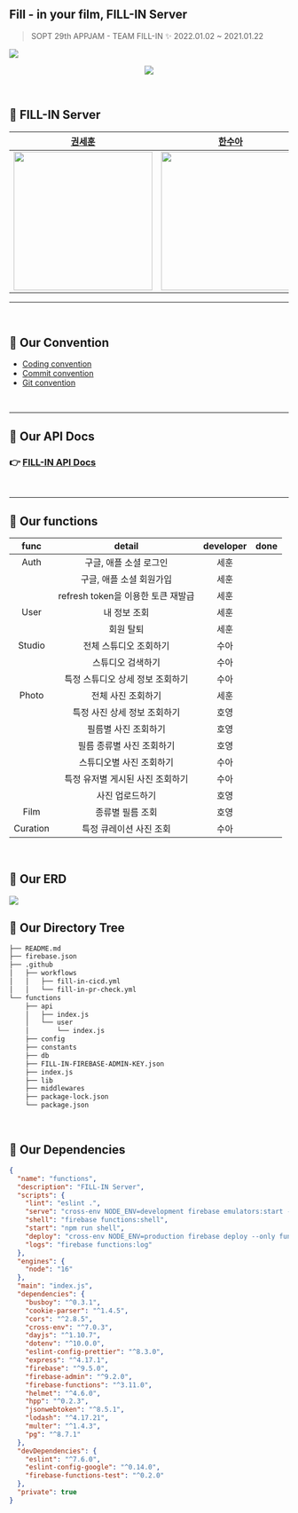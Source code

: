 <!-- @format -->

## Fill - in your film, FILL-IN Server

> SOPT 29th APPJAM - TEAM FILL-IN ✨
> 2022.01.02 ~ 2021.01.22

<img src="https://user-images.githubusercontent.com/54793607/148735296-5a950533-8031-43ab-bd2b-841a3c4c6914.jpg">

<p align="center">
<a href="https://hits.seeyoufarm.com"><img src="https://hits.seeyoufarm.com/api/count/incr/badge.svg?url=https%3A%2F%2Fgithub.com%2FTeamFILL-IN%2FFill-Server&count_bg=%23000000&title_bg=%23FFB300&icon=googlelens.svg&icon_color=%23000000&title=FILLIN&edge_flat=true"/></a>
</p>

<br>

## 🍕 FILL-IN Server

|                                            [권세훈](https://github.com/devkwonsehoon)                                            |                                             [한수아](https://github.com/sssua-0928)                                              |                                             [서호영](https://github.com/tkarndbrtk)                                              |
| :------------------------------------------------------------------------------------------------------------------------------: | :------------------------------------------------------------------------------------------------------------------------------: | :------------------------------------------------------------------------------------------------------------------------------: |
| <img src="https://user-images.githubusercontent.com/54793607/148734725-b1801e5a-e4dd-4377-9018-054ee6f49ae9.png" height="250" /> | <img src="https://user-images.githubusercontent.com/54793607/148734730-2989e023-6d4c-4972-a3d5-11cd728470e8.png" height="250" /> | <img src="https://user-images.githubusercontent.com/54793607/148734738-95e13cda-e61e-482f-8664-141e616b4519.png" height="250" /> |

<Hr>
<br>

## 🦖 Our Convention

- [Coding convention](https://www.notion.so/Coding-Convention-32799e14bed64821aefc868dae3d5c1a)
- [Commit convention](https://www.notion.so/Commit-Convention-7560cf1600634dfc927fff5ef979d636)
- [Git convention](https://www.notion.so/Git-Convention-46716db48d6e4d38a290775b72263c51)

<br>
<Hr>

## 🦖 Our API Docs

### 👉 [FILL-IN API Docs](https://66jxndoe.notion.site/FILL-IN-API-Docs-172e0ce525354888a81ff21acac6ac9e)

<br>
<Hr>

## 🦖 Our functions

|   func   |               detail               | developer | done |
| :------: | :--------------------------------: | :-------: | :--: |
|   Auth   |       구글, 애플 소셜 로그인       |   세훈    |      |
|          |      구글, 애플 소셜 회원가입      |   세훈    |      |
|          | refresh token을 이용한 토큰 재발급 |   세훈    |      |
|   User   |            내 정보 조회            |   세훈    |      |
|          |             회원 탈퇴              |   세훈    |      |
|  Studio  |       전체 스튜디오 조회하기       |   수아    |      |
|          |         스튜디오 검색하기          |   수아    |      |
|          |  특정 스튜디오 상세 정보 조회하기  |   수아    |      |
|  Photo   |         전체 사진 조회하기         |   세훈    |      |
|          |    특정 사진 상세 정보 조회하기    |   호영    |      |
|          |        필름별 사진 조회하기        |   호영    |      |
|          |     필름 종류별 사진 조회하기      |   호영    |      |
|          |      스튜디오별 사진 조회하기      |   수아    |      |
|          |  특정 유저별 게시된 사진 조회하기  |   수아    |      |
|          |          사진 업로드하기           |   호영    |      |
|   Film   |          종류별 필름 조회          |   호영    |      |
| Curation |      특정 큐레이션 사진 조회       |   수아    |      |

<br>

## 🦖 Our ERD

<img src="https://user-images.githubusercontent.com/54793607/148735695-1e9df66c-a9f9-4a87-b8d0-2354ce5bed78.png">

<br>

## 🦖 Our Directory Tree

```bash
├── README.md
├── firebase.json
├── .github
│   ├── workflows
│   │   ├── fill-in-cicd.yml
│   │   └── fill-in-pr-check.yml
└── functions
    ├── api
    │   ├── index.js
    │   └── user
    │       └── index.js
    ├── config
    ├── constants
    ├── db
    ├── FILL-IN-FIREBASE-ADMIN-KEY.json
    ├── index.js
    ├── lib
    ├── middlewares
    ├── package-lock.json
    └── package.json
```

<br>

## 🦖 Our Dependencies

```json
{
  "name": "functions",
  "description": "FILL-IN Server",
  "scripts": {
    "lint": "eslint .",
    "serve": "cross-env NODE_ENV=development firebase emulators:start --only functions",
    "shell": "firebase functions:shell",
    "start": "npm run shell",
    "deploy": "cross-env NODE_ENV=production firebase deploy --only functions",
    "logs": "firebase functions:log"
  },
  "engines": {
    "node": "16"
  },
  "main": "index.js",
  "dependencies": {
    "busboy": "^0.3.1",
    "cookie-parser": "^1.4.5",
    "cors": "^2.8.5",
    "cross-env": "^7.0.3",
    "dayjs": "^1.10.7",
    "dotenv": "^10.0.0",
    "eslint-config-prettier": "^8.3.0",
    "express": "^4.17.1",
    "firebase": "^9.5.0",
    "firebase-admin": "^9.2.0",
    "firebase-functions": "^3.11.0",
    "helmet": "^4.6.0",
    "hpp": "^0.2.3",
    "jsonwebtoken": "^8.5.1",
    "lodash": "^4.17.21",
    "multer": "^1.4.3",
    "pg": "^8.7.1"
  },
  "devDependencies": {
    "eslint": "^7.6.0",
    "eslint-config-google": "^0.14.0",
    "firebase-functions-test": "^0.2.0"
  },
  "private": true
}
```
